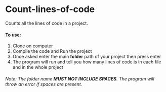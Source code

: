 # Count-lines-of-code

Counts all the lines of code in a project.

#### To use:

1. Clone on computer
2. Compile the code and Run the project
3. Once asked enter the main **folder** path of your project then press enter 
4. The program will run and tell you how many lines of code is in each file and in the whole project

###### Note: The folder name **MUST NOT INCLUDE SPACES**. The program will throw an error if spaces are present.
